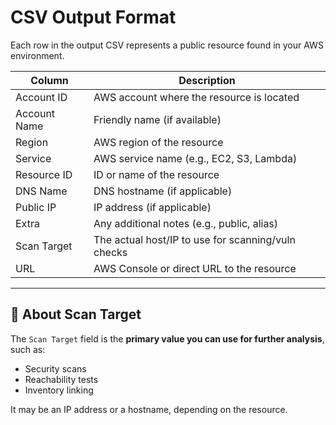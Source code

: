 # CSV Output Format

Each row in the output CSV represents a public resource found in your AWS environment.

| Column        | Description                                           |
|---------------|-------------------------------------------------------|
| Account ID    | AWS account where the resource is located             |
| Account Name  | Friendly name (if available)                          |
| Region        | AWS region of the resource                            |
| Service       | AWS service name (e.g., EC2, S3, Lambda)              |
| Resource ID   | ID or name of the resource                            |
| DNS Name      | DNS hostname (if applicable)                          |
| Public IP     | IP address (if applicable)                            |
| Extra         | Any additional notes (e.g., public, alias)            |
| Scan Target   | The actual host/IP to use for scanning/vuln checks    |
| URL           | AWS Console or direct URL to the resource             |


---

## 🔎 About Scan Target

The `Scan Target` field is the **primary value you can use for further analysis**, such as:

- Security scans
- Reachability tests
- Inventory linking

It may be an IP address or a hostname, depending on the resource.
